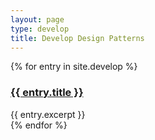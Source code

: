 ```yaml
---
layout: page
type: develop
title: Develop Design Patterns
---
```

{% for entry in site.develop %}
<div class="pattern">
    <h3><a href="{{ entry.url }}">{{ entry.title }}</a></h3>
    {{ entry.excerpt }}
</div>
{% endfor %}
